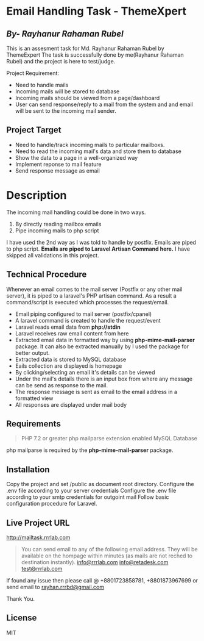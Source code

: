 # Email Handling Task - ThemeXpert
## _By- Rayhanur Rahaman Rubel_




This is an assesment task for Md. Rayhanur Rahaman Rubel by ThemeExpert
The task is successfully done by me(Rayhanur Rahaman Rubel) and the project is here to test/judge.

Project Requirement:
- Need to handle mails
- Incoming mails will be stored to database
- Incoming mails should be viewed from a page/dashboard
- User can send response/reply to a mail from the system and and email will be sent to the incoming mail sender.

## Project Target

- Need to handle/track incoming mails to particular mailboxs.
- Need to read the incoming mail's data and store them to database
- Show the data to a page in a well-organized way
- Implement reponse to mail feature
- Send response message as email

# Description
The incoming mail handling could be done in two ways.
1. By directly reading mailbox emails
2. Pipe incoming mails to php script

I have used the 2nd way as I was told to handle by postfix. Emails are piped to php script.
**Emails are piped to Laravel Artisan Command here.**
I have skipped all validations in this project.



## Technical Procedure

Whenever an email comes to the mail server (Postfix or any other mail server), it is piped to a laravel's PHP artisan command. As a result a command/script is executed which processes the request/email.

- Email piping configured to mail server (postfix/cpanel)
- A laravel command is created to handle the request/event
- Laravel reads email data from **php://stdin**
- Laravel receives raw email content from here
- Extracted email data in formatted way by using **php-mime-mail-parser** package. It can also be extracted manually by I used the package for better output.
- Extracted data is stored to MySQL database
- Eails collection are displayed is homepage
- By clicking/selecting an email it's details can be viewed
- Under the mail's details there is an input box from where any message can be send as response to the mail.
- The response message is sent as email to the email address in a formatted view
- All responses are displayed under mail body


## Requirements
 > PHP 7.2 or greater
 > php mailparse extension enabled
 > MySQL Database
 
php mailparse is required by the **php-mime-mail-parser** package.

## Installation

Copy the project and set /public as document root directory.
Configure the .env file according to your server credentials
Configure the .env file according to your smtp credentials for outgoint mail
Follow basic configuration procedure for Laravel.


## Live Project URL
http://mailtask.rrrlab.com

> You can send email to any of the following email address. They will be available on the hompage within minutes (as mails are not reched to destination instantly).
info@rrrlab.com
info@retadesk.com
test@rrrlab.com

If found any issue then please call @ +8801723858781, +8801873967699 or send email to rayhan.rrrbd@gmail.com

Thank You.
## License

MIT
